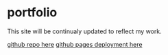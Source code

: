 # portfolio
This site will be continualy updated to reflect my work.

[github repo here](https://github.com/jamesyoungGHusername/portfolio)
[github pages deployment here](https://jamesyoungghusername.github.io/portfolio/)